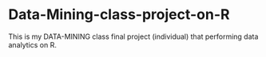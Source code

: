 # Data-Mining-class-project-on-R
This is my DATA-MINING class final project (individual) that performing data analytics on R.
